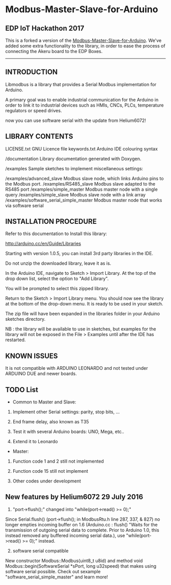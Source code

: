 # Modbus-Master-Slave-for-Arduino

## EDP IoT Hackathon 2017

This is a forked a version of the [Modbus-Master-Slave-for-Arduino](https://github.com/smarmengol/Modbus-Master-Slave-for-Arduino).
We've added some extra functionality to the library, in order to ease the process of connecting the Akeru board to the EDP Boxes.

---


## INTRODUCTION

Libmodbus is a library that provides a Serial Modbus implementation for Arduino.

A primary goal was to enable industrial communication for the Arduino in order to link it to industrial devices such as HMIs, CNCs, PLCs, temperature regulators or speed drives.

now you can use software serial with the update from Helium6072!

## LIBRARY CONTENTS

LICENSE.txt			GNU Licence file
keywords.txt		Arduino IDE colouring syntax

/documentation
Library documentation generated with Doxygen.

/examples
Sample sketches to implement miscellaneous settings:

/examples/advanced_slave	Modbus slave node, which links Arduino pins to the Modbus port.
/examples/RS485_slave		Modbus slave adapted to the RS485 port
/examples/simple_master		Modbus master node with a single query
/examples/simple_slave		Modbus slave node with a link array
/examples/software_serial_simple_master		Modbus master node that works via software serial

## INSTALLATION PROCEDURE

Refer to this documentation to Install this library:

http://arduino.cc/en/Guide/Libraries

Starting with version 1.0.5, you can install 3rd party libraries in the IDE.

Do not unzip the downloaded library, leave it as is.

In the Arduino IDE, navigate to Sketch > Import Library. At the top of the drop down list, select the option to "Add Library". 

You will be prompted to select this zipped library. 

Return to the Sketch > Import Library menu. You should now see the library at the bottom of the drop-down menu. It is ready to be used in your sketch. 

The zip file will have been expanded in the libraries folder in your Arduino sketches directory.

NB : the library will be available to use in sketches, but examples for the library will not be exposed in the File > Examples until after the IDE has restarted. 


## KNOWN ISSUES


It is not compatible with ARDUINO LEONARDO and not tested under ARDUINO DUE and newer boards.

## TODO List


- Common to Master and Slave:

1) Implement other Serial settings: parity, stop bits, ...

2) End frame delay, also known as T35

3) Test it with several Arduino boards: UNO, Mega, etc..

4) Extend it to Leonardo

- Master:

1) Function code 1 and 2 still not implemented

2) Function code 15 still not implement

3) Other codes under development

## New features by Helium6072 29 July 2016


1) "port->flush();" changed into "while(port->read() >= 0);"

Since Serial.flush() (port->flush(); in ModbusRtu.h line 287, 337, & 827) no longer empties incoming buffer on 1.6 (Arduino.cc : flush() "Waits for the transmission of outgoing serial data to complete. Prior to Arduino 1.0, this instead removed any buffered incoming serial data.), use "while(port->read() >= 0);" instead.

2) software serial compatible

New constructor Modbus::Modbus(uint8_t u8id) and method void Modbus::begin(SoftwareSerial *sPort, long u32speed) that makes using software serial possible.
Check out sexample "software_serial_simple_master" and learn more!